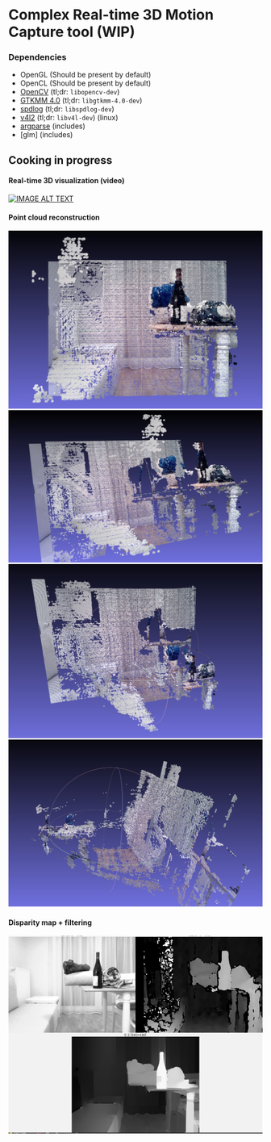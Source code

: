 # Complex Real-time 3D Motion Capture tool (WIP)
### Dependencies
- OpenGL (Should be present by default)
- OpenCL (Should be present by default)
- [OpenCV](https://opencv.org/get-started) (tl;dr: `libopencv-dev`)
- [GTKMM 4.0](https://gtkmm.org/en/download.html) (tl;dr: `libgtkmm-4.0-dev`)
- [spdlog](https://github.com/gabime/spdlog) (tl;dr: `libspdlog-dev`)
- [v4l2](https://trac.gateworks.com/wiki/linux/v4l2) (tl;dr: `libv4l-dev`) (linux)
- [argparse](https://github.com/p-ranav/argparse#positional-arguments) (includes)
- [glm] (includes)

## Cooking in progress

#### Real-time 3D visualization (video)
[![IMAGE ALT TEXT](https://img.youtube.com/vi/YNmbTUxgt3U/0.jpg)](https://www.youtube.com/watch?v=YNmbTUxgt3U "Real-time 3D visualization")

#### Point cloud reconstruction
![1](https://raw.githubusercontent.com/henryco/eox-capture/master/media/1.png)
![2](https://raw.githubusercontent.com/henryco/eox-capture/master/media/2.png)
![3](https://raw.githubusercontent.com/henryco/eox-capture/master/media/3.png)
![4](https://raw.githubusercontent.com/henryco/eox-capture/master/media/4.png)

#### Disparity map + filtering
![Cooking](https://raw.githubusercontent.com/henryco/eox-capture/master/media/cooking.png)

